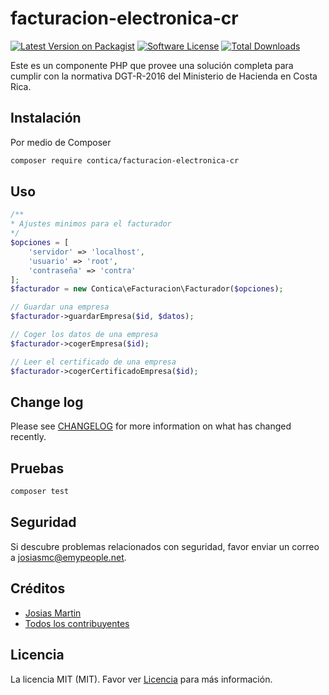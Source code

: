 # facturacion-electronica-cr

[![Latest Version on Packagist][ico-version]][link-packagist]
[![Software License][ico-license]](LICENSE.md)
[![Total Downloads][ico-downloads]][link-downloads]

Este es un componente PHP que provee una solución completa para cumplir con la normativa DGT-R-2016 del Ministerio de Hacienda en Costa Rica.

## Instalación

Por medio de Composer

``` bash
composer require contica/facturacion-electronica-cr
```

## Uso

``` php
/**
* Ajustes minimos para el facturador
*/
$opciones = [
    'servidor' => 'localhost',
    'usuario' => 'root',
    'contraseña' => 'contra'
];
$facturador = new Contica\eFacturacion\Facturador($opciones);

// Guardar una empresa
$facturador->guardarEmpresa($id, $datos);

// Coger los datos de una empresa
$facturador->cogerEmpresa($id);

// Leer el certificado de una empresa
$facturador->cogerCertificadoEmpresa($id);


```

## Change log

Please see [CHANGELOG](CHANGELOG.md) for more information on what has changed recently.

## Pruebas

``` bash
composer test
```

## Seguridad

Si descubre problemas relacionados con seguridad, favor enviar un correo a josiasmc@emypeople.net.

## Créditos

- [Josias Martin][link-author]
- [Todos los contribuyentes][link-contributors]

## Licencia

La licencia MIT (MIT). Favor ver [Licencia](LICENSE.md) para más información.

[ico-version]: https://img.shields.io/packagist/v/contica/cr-electronic-invoicing.svg?style=flat-square
[ico-license]: https://img.shields.io/badge/license-MIT-brightgreen.svg?style=flat-square
[ico-travis]: https://img.shields.io/travis/contica/cr-electronic-invoicing/master.svg?style=flat-square
[ico-scrutinizer]: https://img.shields.io/scrutinizer/coverage/g/contica/cr-electronic-invoicing.svg?style=flat-square
[ico-code-quality]: https://img.shields.io/scrutinizer/g/contica/cr-electronic-invoicing.svg?style=flat-square
[ico-downloads]: https://img.shields.io/packagist/dt/contica/cr-electronic-invoicing.svg?style=flat-square

[link-packagist]: https://packagist.org/packages/contica/cr-electronic-invoicing
[link-travis]: https://travis-ci.org/contica/cr-electronic-invoicing
[link-scrutinizer]: https://scrutinizer-ci.com/g/contica/cr-electronic-invoicing/code-structure
[link-code-quality]: https://scrutinizer-ci.com/g/contica/cr-electronic-invoicing
[link-downloads]: https://packagist.org/packages/contica/cr-electronic-invoicing
[link-author]: https://github.com/josiasmc
[link-contributors]: ../../contributors
